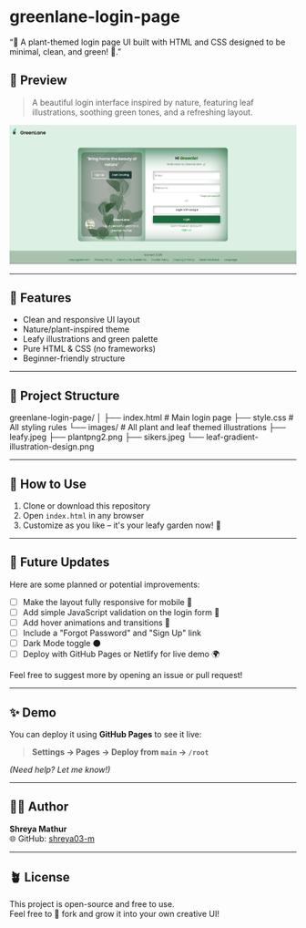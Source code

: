 # greenlane-login-page
“🌿 A plant-themed login page UI built with HTML and CSS designed to be minimal, clean, and green! 💚.”

## 📸 Preview

> A beautiful login interface inspired by nature, featuring leaf illustrations, soothing green tones, and a refreshing layout.

![Preview](images/preview.png)

---

## 🌱 Features

- Clean and responsive UI layout
- Nature/plant-inspired theme
- Leafy illustrations and green palette
- Pure HTML & CSS (no frameworks)
- Beginner-friendly structure

---

## 📁 Project Structure
greenlane-login-page/
│
├── index.html         # Main login page
├── style.css          # All styling rules
└── images/            # All plant and leaf themed illustrations
├── leafy.jpeg
├── plantpng2.png
├── sikers.jpeg
└── leaf-gradient-illustration-design.png



---

## 🚀 How to Use

1. Clone or download this repository  
2. Open `index.html` in any browser  
3. Customize as you like – it's your leafy garden now! 🌼

---

## 🔮 Future Updates

Here are some planned or potential improvements:

- [ ] Make the layout fully responsive for mobile 📱  
- [ ] Add simple JavaScript validation on the login form 🔐  
- [ ] Add hover animations and transitions 🍃  
- [ ] Include a "Forgot Password" and "Sign Up" link  
- [ ] Dark Mode toggle 🌑  
- [ ] Deploy with GitHub Pages or Netlify for live demo 🌍  

Feel free to suggest more by opening an issue or pull request!

---

## ✨ Demo

You can deploy it using **GitHub Pages** to see it live:  
> **Settings → Pages → Deploy from `main` → `/root`**

*(Need help? Let me know!)*

---

## 🧑‍💻 Author

**Shreya Mathur**  
🌐 GitHub: [shreya03-m](https://github.com/shreya03-m)

---

## 🪴 License

This project is open-source and free to use.  
Feel free to 🌱 fork and grow it into your own creative UI!

